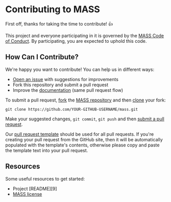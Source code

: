 # Contributing to MASS

First off, thanks for taking the time to contribute! :+1:

This project and everyone participating in it is governed by the
[MASS Code of Conduct][1]. By participating, you are
expected to uphold this code. 

[1]: CODE_OF_CONDUCT.md

## How Can I Contribute?

We're happy you want to contribute! You can help us in different ways:

- [Open an issue][2] with suggestions for improvements
- Fork this repository and submit a pull request
- Improve the [documentation][3] (same pull request flow)

[2]: https://github.com/cablelabs/mass/issues
[3]: README.md

To submit a pull request, [fork][4] the [MASS repository][5] and then
[clone][6] your fork:

```
git clone https://github.com/YOUR-GITHUB-USERNAME/mass.git
```

[4]: https://help.github.com/articles/fork-a-repo/
[5]: https://github.com/cablelabs/mass
[6]: https://help.github.com/articles/cloning-a-repository/

Make your suggested changes, `git commit`, `git push` and then [submit a pull request][7].

[7]: https://github.com/cablelabs/mass/compare

Our [pull request template][8] should be used for all pull requests. If you're
creating your pull request from the GitHub site, then it will be automatically
populated with the template's contents, otherwise please copy and paste the
template text into your pull request.

[8]: PULL_REQUEST_TEMPLATE.md

## Resources

Some useful resources to get started:
- Project [README][9]
- [MASS license][10]

[10]: README.md
[11]: LICENSE
